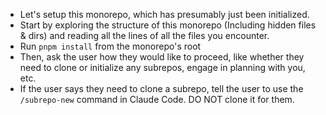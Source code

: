 - Let's setup this monorepo, which has presumably just been initialized.
- Start by exploring the structure of this monorepo (Including hidden files & dirs) and reading all the lines of all the files you encounter.
- Run `pnpm install` from the monorepo's root
- Then, ask the user how they would like to proceed, like whether they need to clone or initialize any subrepos, engage in planning with you, etc.
- If the user says they need to clone a subrepo, tell the user to use the `/subrepo-new` command in Claude Code. DO NOT clone it for them.